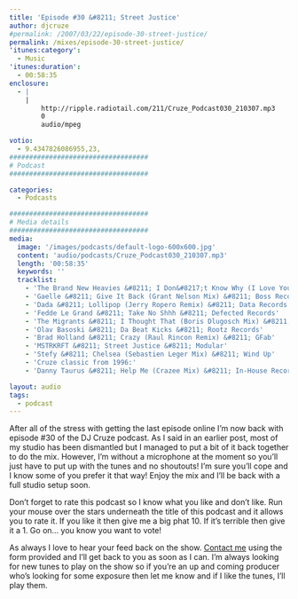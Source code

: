 ```yaml
---
title: 'Episode #30 &#8211; Street Justice'
author: djcruze
#permalink: /2007/03/22/episode-30-street-justice/
permalink: /mixes/episode-30-street-justice/
'itunes:category':
  - Music
'itunes:duration':
  - 00:58:35
enclosure:
  - |
    |
        http://ripple.radiotail.com/211/Cruze_Podcast030_210307.mp3
        0
        audio/mpeg

votio:
  - 9.4347826086955,23,
###################################
# Podcast
###################################

categories:
  - Podcasts

###################################
# Media details
###################################
media:
  image: '/images/podcasts/default-logo-600x600.jpg'
  content: 'audio/podcasts/Cruze_Podcast030_210307.mp3'
  length: '00:58:35'
  keywords: ''
  tracklist:
    - 'The Brand New Heavies &#8211; I Don&#8217;t Know Why (I Love You) (Haji &#038; Emanuel Remix) &#8211; TBNH'
    - 'Gaelle &#8211; Give It Back (Grant Nelson Mix) &#8211; Boss Records'
    - 'Dada &#8211; Lollipop (Jerry Ropero Remix) &#8211; Data Records'
    - 'Fedde Le Grand &#8211; Take No Shhh &#8211; Defected Records'
    - 'The Migrants &#8211; I Thought That (Boris Dlugosch Mix) &#8211; Lowered Recordings'
    - 'Olav Basoski &#8211; Da Beat Kicks &#8211; Rootz Records'
    - 'Brad Holland &#8211; Crazy (Raul Rincon Remix) &#8211; GFab'
    - 'MSTRKRFT &#8211; Street Justice &#8211; Modular'
    - 'Stefy &#8211; Chelsea (Sebastien Leger Mix) &#8211; Wind Up'
    - 'Cruze classic from 1996:'
    - 'Danny Taurus &#8211; Help Me (Crazee Mix) &#8211; In-House Recordings'

layout: audio
tags:
  - podcast
---
```


After all of the stress with getting the last episode online I&#8217;m now back with episode #30 of the DJ Cruze podcast. As I said in an earlier post, most of my studio has been dismantled but I managed to put a bit of it back together to do the mix. However, I&#8217;m without a microphone at the moment so you&#8217;ll just have to put up with the tunes and no shoutouts! I&#8217;m sure you&#8217;ll cope and I know some of you prefer it that way! Enjoy the mix and I&#8217;ll be back with a full studio setup soon.

Don&#8217;t forget to rate this podcast so I know what you like and don&#8217;t like. Run your mouse over the stars underneath the title of this podcast and it allows you to rate it. If you like it then give me a big phat 10. If it&#8217;s terrible then give it a 1. Go on&#8230; you know you want to vote!

As always I love to hear your feed back on the show. [Contact me][1] using the form provided and I&#8217;ll get back to you as soon as I can. I&#8217;m always looking for new tunes to play on the show so if you&#8217;re an up and coming producer who&#8217;s looking for some exposure then let me know and if I like the tunes, I&#8217;ll play them.

[1]: /contact
